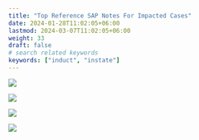 ```yaml
---
title: "Top Reference SAP Notes For Impacted Cases"
date: 2024-01-28T11:02:05+06:00
lastmod: 2024-03-07T11:02:05+06:00
weight: 33
draft: false
# search related keywords
keywords: ["induct", "instate"]
---
```

<div style='text-align: justify;'>

![](https://storage.googleapis.com/ktern-public-files/product-documentation/Digital%20Maps/107_launch_top_reference_sap_notes_for_impacted_cases_custom_objects_assessment_digital_maps.png)
 
![](https://storage.googleapis.com/ktern-public-files/product-documentation/Digital%20Maps/108_top_reference_sap_notes_for_impacted_cases_custom_objects_assessment_digital_maps.png)
 
![](https://storage.googleapis.com/ktern-public-files/product-documentation/Digital%20Maps/109_table_top_reference_sap_notes_for_impacted_cases_custom_objects_assessment_digital_maps.png)
 
![](https://storage.googleapis.com/ktern-public-files/product-documentation/Digital%20Maps/110_table_top_reference_sap_notes_for_impacted_cases_custom_objects_assessment_digital_maps.png)

</div>